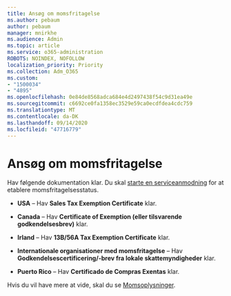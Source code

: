 ```yaml
---
title: Ansøg om momsfritagelse
ms.author: pebaum
author: pebaum
manager: mnirkhe
ms.audience: Admin
ms.topic: article
ms.service: o365-administration
ROBOTS: NOINDEX, NOFOLLOW
localization_priority: Priority
ms.collection: Adm_O365
ms.custom:
- "1500034"
- "4895"
ms.openlocfilehash: 0e84de8568adca684e4d2497438f54c9d31ea49e
ms.sourcegitcommit: c6692ce0fa1358ec3529e59ca0ecdfdea4cdc759
ms.translationtype: MT
ms.contentlocale: da-DK
ms.lasthandoff: 09/14/2020
ms.locfileid: "47716779"
---
```

# <a name="apply-for-tax-exempt-status"></a>Ansøg om momsfritagelse

Hav følgende dokumentation klar. Du skal [starte en serviceanmodning](https://docs.microsoft.com/microsoft-365/admin/contact-support-for-business-products) for at etablere momsfritagelsesstatus.

- **USA** – Hav **Sales Tax Exemption Certificate** klar.

- **Canada** – Hav **Certificate of Exemption (eller tilsvarende godkendelsesbrev)** klar.

- **Irland** – Hav **13B/56A Tax Exemption Certificate** klar.

- **Internationale organisationer med momsfritagelse** – Hav **Godkendelsescertificering/-brev fra lokale skattemyndigheder** klar.

- **Puerto Rico** – Hav **Certificado de Compras Exentas** klar.

Hvis du vil have mere at vide, skal du se [Momsoplysninger](https://docs.microsoft.com/microsoft-365/commerce/billing-and-payments/tax-information).
